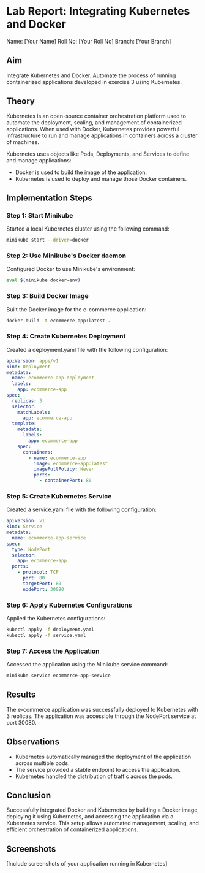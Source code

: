 # Lab Report: Integrating Kubernetes and Docker

Name: [Your Name]
Roll No: [Your Roll No]
Branch: [Your Branch]

## Aim
Integrate Kubernetes and Docker. Automate the process of running containerized applications developed in exercise 3 using Kubernetes.

## Theory
Kubernetes is an open-source container orchestration platform used to automate the deployment, scaling, and management of containerized applications. When used with Docker, Kubernetes provides powerful infrastructure to run and manage applications in containers across a cluster of machines.

Kubernetes uses objects like Pods, Deployments, and Services to define and manage applications:
- Docker is used to build the image of the application.
- Kubernetes is used to deploy and manage those Docker containers.

## Implementation Steps

### Step 1: Start Minikube
Started a local Kubernetes cluster using the following command:
```bash
minikube start --driver=docker
```

### Step 2: Use Minikube's Docker daemon
Configured Docker to use Minikube's environment:
```bash
eval $(minikube docker-env)
```

### Step 3: Build Docker Image
Built the Docker image for the e-commerce application:
```bash
docker build -t ecommerce-app:latest .
```

### Step 4: Create Kubernetes Deployment
Created a deployment.yaml file with the following configuration:
```yaml
apiVersion: apps/v1
kind: Deployment
metadata:
  name: ecommerce-app-deployment
  labels:
    app: ecommerce-app
spec:
  replicas: 3
  selector:
    matchLabels:
      app: ecommerce-app
  template:
    metadata:
      labels:
        app: ecommerce-app
    spec:
      containers:
        - name: ecommerce-app
          image: ecommerce-app:latest
          imagePullPolicy: Never
          ports:
            - containerPort: 80
```

### Step 5: Create Kubernetes Service
Created a service.yaml file with the following configuration:
```yaml
apiVersion: v1
kind: Service
metadata:
  name: ecommerce-app-service
spec:
  type: NodePort
  selector:
    app: ecommerce-app
  ports:
    - protocol: TCP
      port: 80
      targetPort: 80
      nodePort: 30080
```

### Step 6: Apply Kubernetes Configurations
Applied the Kubernetes configurations:
```bash
kubectl apply -f deployment.yaml
kubectl apply -f service.yaml
```

### Step 7: Access the Application
Accessed the application using the Minikube service command:
```bash
minikube service ecommerce-app-service
```

## Results
The e-commerce application was successfully deployed to Kubernetes with 3 replicas. The application was accessible through the NodePort service at port 30080.

## Observations
- Kubernetes automatically managed the deployment of the application across multiple pods.
- The service provided a stable endpoint to access the application.
- Kubernetes handled the distribution of traffic across the pods.

## Conclusion
Successfully integrated Docker and Kubernetes by building a Docker image, deploying it using Kubernetes, and accessing the application via a Kubernetes service. This setup allows automated management, scaling, and efficient orchestration of containerized applications.

## Screenshots
[Include screenshots of your application running in Kubernetes]
